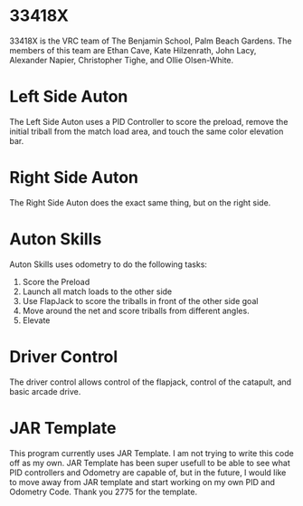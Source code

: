 # 33418X
33418X is the VRC team of The Benjamin School, Palm Beach Gardens. The members of this team are Ethan Cave, Kate Hilzenrath, John Lacy, Alexander Napier, Christopher Tighe, and Ollie Olsen-White.
# Left Side Auton
The Left Side Auton uses a PID Controller to score the preload, remove the initial triball from the match load area, and touch the same color elevation bar.
# Right Side Auton
The Right Side Auton does the exact same thing, but on the right side.
# Auton Skills
Auton Skills uses odometry to do the following tasks:
1. Score the Preload
2. Launch all match loads to the other side
3. Use FlapJack to score the triballs in front of the other side goal
4. Move around the net and score triballs from different angles.
5. Elevate

# Driver Control
The driver control allows control of the flapjack, control of the catapult, and basic arcade drive.

# JAR Template
This program currently uses JAR Template. I am not trying to write this code off as my own. JAR Template has been super usefull to be able to see what PID controllers and Odometry are capable of, but in the future, I would like to move away from JAR template and start working on my own PID and Odometry Code. Thank you 2775 for the template. 
